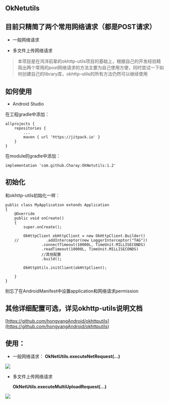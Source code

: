 
## **OkNetutils** ##


## **目前只精简了两个常用网络请求（都是POST请求）** ##
 - 一般网络请求 

 - 多文件上传网络请求

>本项目是在鸿洋前辈的okhttp-utils项目的基础上，根据自己的开发经验精简出两个常用的post网络请求的方法主要为自己使用方便，同时尝试一下如何创建自己的library库，okhttp-utils的所有方法仍然可以继续使用



## **如何使用** ##

- Android Studio
 
在工程gradle中添加：

	allprojects {
		repositories {
			...
			maven { url 'https://jitpack.io' }
		}
	}


在module的gradle中添加：

	implementation 'com.github.Charay:OkNetutils:1.2'


## **初始化** ##
和okhttp-utils初始化一样：

	public class MyApplication extends Application
	{	
		@Override
    	public void onCreate()
    	{
        	super.onCreate();

        	OkHttpClient okHttpClient = new OkHttpClient.Builder()
		//            .addInterceptor(new LoggerInterceptor("TAG"))
                  	.connectTimeout(10000L, TimeUnit.MILLISECONDS)
                  	.readTimeout(10000L, TimeUnit.MILLISECONDS)
                  	//其他配置
                 	.build();
                 
        	OkHttpUtils.initClient(okHttpClient);

    	}
	}

别忘了在AndroidManifest中设置application和网络请求permission

## 其他详细配置**可选**，详见okhttp-utils说明文档 ##
[https://github.com/hongyangAndroid/okhttputils](https://github.com/hongyangAndroid/okhttputils)


## **使用：** ##

- 一般网络请求：
	**OkNetUtils.executeNetRequest(...)**

![](https://i.imgur.com/Z5NWEOY.png)

 - 多文件上传网络请求
 
	**OkNetUtils.executeMultiUploadRequest(...)**
 
![](https://i.imgur.com/EUpnjd4.png)


